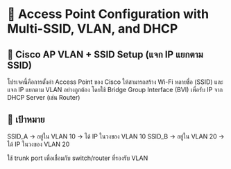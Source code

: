 # 📡 Access Point Configuration with Multi-SSID, VLAN, and DHCP

## 📶 Cisco AP VLAN + SSID Setup (แจก IP แยกตาม SSID)
โปรเจคนี้คือการตั้งค่า Access Point ของ Cisco ให้สามารถสร้าง Wi-Fi หลายชื่อ (SSID) และแจก IP แยกตาม VLAN อย่างถูกต้อง โดยใช้ Bridge Group Interface (BVI) เพื่อรับ IP จาก DHCP Server (เช่น Router)

## 📌 เป้าหมาย
SSID_A → อยู่ใน VLAN 10 → ได้ IP ในวงของ VLAN 10
SSID_B → อยู่ใน VLAN 20 → ได้ IP ในวงของ VLAN 20

ใช้ trunk port เพื่อเชื่อมกับ switch/router ที่รองรับ VLAN
